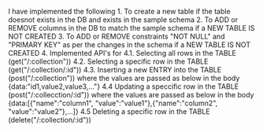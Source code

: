 I have implemented the following
    1.  To create a new table if the table doesnot exists in the DB and exists in the sample schema
    2.  To ADD or REMOVE columns in the DB to match the sample schema if a NEW TABLE IS NOT CREATED
    3.  To ADD or REMOVE constraints "NOT NULL" and "PRIMARY KEY" as per the changes in the schema if a 
        NEW TABLE IS NOT CREATED
    4.  Implemented API's for 
        4.1.    Selecting all rows in the TABLE (get("/:collection"))
        4.2.    Selecting a specific row in the TABLE (get("/:collection/:id"))
        4.3.    Inserting a new ENTRY into the TABLE (post("/:collection")) where the values 
                are passed as below in the body
                {data:"id1,value2,value3,..."}
        4.4     Updating a speccific row in the TABLE (post("/:collecction/:id")) where the values
                are passed as below in the body
                {data:[{"name":"column1", "value":"value1"},{"name":"column2", "value":"value2"},...]}
        4.5     Deleting a specific row in the TABLE (delete("/:collection/:id")) 